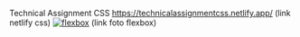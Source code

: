 Technical Assignment CSS
https://technicalassignmentcss.netlify.app/ (link netlify css)
<a href="https://ibb.co/44YYZrk"><img src="https://i.ibb.co/TPbbB3y/flexbox.jpg" alt="flexbox" border="0"></a> (link foto flexbox)

